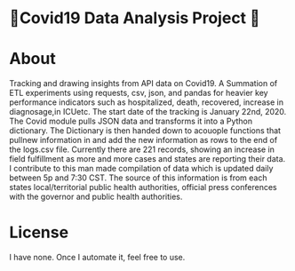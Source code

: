 # 🦠Covid19 Data Analysis Project 🦠 

# About
Tracking and drawing insights from API data on Covid19. A Summation of ETL experiments using requests, csv, json, and pandas for heavier key performance indicators such as hospitalized, death, recovered, increase in diagnosage,in ICUetc. The start date of the tracking is January 22nd, 2020. The Covid module pulls JSON data and transforms it into a Python dictionary. The Dictionary is then handed down to acouople functions that pullnew information in and add the new information as rows to the end of the logs.csv file. Currently there are 221 records, showing an increase in field fulfillment as more and more cases and states are reporting their data. I contribute to this man made compilation of data which is updated daily between 5p and 7:30 CST. The source of this information is from each states local/territorial public health authorities, official press conferences with the governor and public health authorities. 


# License 
I have none. Once I automate it, feel free to use. 
